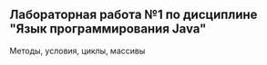 ## Лабораторная работа №1 по дисциплине "Язык программирования Java"
Методы, условия, циклы, массивы